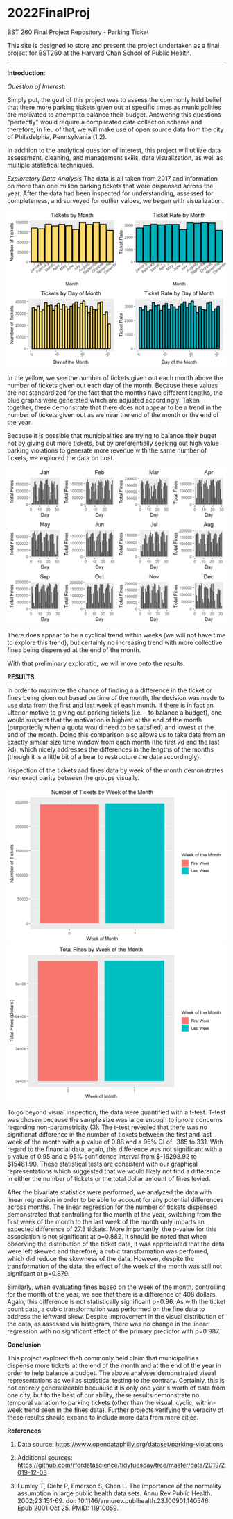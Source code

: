 # 2022FinalProj

BST 260 Final Project Repository - Parking Ticket


This site is designed to store and present the project undertaken as a final project for BST260 at the Harvard Chan School of Public Health. 

___________________
**Introduction**:

*Question of Interest*:

Simply put, the goal of this project was to assess the commonly held belief that there more parking tickets given out at specific times as municipalities are motivated to attempt to balance their budget. Answering this questions "perfectly" would require a complicated data collection scheme and therefore, in lieu of that, we will make use of open source data from the city of Philadelphia, Pennsylvania (1,2). 

In addition to the analytical question of interest, this project will utilize data assessment, cleaning, and management skills, data visualization, as well as multiple statistical techniques. 

*Exploratory Data Analysis*
The data is all taken from 2017 and information on more than one million parking tickets that were dispensed across the year. After the data had been inspected for understanding, assessed for completeness, and surveyed for outlier values, we began with visualization. 

![Figure 1](Panel_Tick_by_DayMonth.png)

In the yellow, we see the number of tickets given out each month above the number of tickets given out each day of the month. Because these values are not standardized for the fact that the months have different lengths, the blue graphs were generated which are adjusted accordingly. Taken together, these demonstrate that there does not appear to be a trend in the number of tickets given out as we near the end of the month or the end of the year. 

Because it is possible that municipalities are trying to balance their buget not by giving out more tickets, but by preferentially seeking out high value parking violations to generate more revenue with the same number of tickets, we explored the data on cost. 

![Figure 2](Fines_by_Month.png)

There does appear to be a cyclical trend within weeks (we will not have time to explore this trend), but certainly no increasing trend with more collective fines being dispensed at the end of the month. 

With that preliminary exploratio, we will move onto the results. 

**RESULTS**

In order to maximize the chance of finding a a difference in the ticket or fines being given out based on time of the month, the decision was made to use data from the first and last week of each month. If there is in fact an ulterior motive to giving out parking tickets (i.e. - to balance a budget), one would suspect that the motivation is highest at the end of the month (purportedly when a quota would need to be satisfied) and lowest at the end of the month. Doing this comparison also allows us to take data from an exactly similar size time window from each month (the first 7d and the last 7d), which nicely addresses the differences in the lengths of the months (though it is a little bit of a bear to restructure the data accordingly).

Inspection of the tickets and fines data by week of the month demonstrates near exact parity between the groups visually. 

![Figure 3](Tick_by_week_of_month.png)
![Figure 3](Fines_by_week_of_month.png)

To go beyond visual inspection, the data were quantified with a t-test. T-test was chosen because the sample size was large enough to ignore concerns regarding non-parametricity (3). The t-test revealed that there was no significnat difference in the number of tickets between the first and last week of the month with a p value of 0.88 and a 95% CI of -385 to 331. With regard to the financial data, again, this difference was not significant with a p value of 0.95 and a 95% confidence interval from $-16298.92 to $15481.90. These statistical tests are consistent with our graphical representations which suggested that we would likely not find a difference in either the number of tickets or the total dollar amount of fines levied.

After the bivariate statistics were performed, we analyzed the data with linear regression in order to be able to account for any potential differences across months. The linear regression for the number of tickets dispensed demonstrated that controlling for the month of the year, switching from the first week of the month to the last week of the month only imparts an expected difference of 27.3 tickets. More importantly, the p-value for this association is not significant at p=0.882. It should be noted that when observing the distribution of the ticket data, it was appreciated that the data were left skewed and therefore, a cubic transformation was perfomed, which did reduce the skewness of the data. However, despite the transformation of the data, the effect of the week of the month was still not signifcant at p=0.879.

Similarly, when evaluating fines based on the week of the month, controlling for the month of the year, we see that there is a difference of 408 dollars. Again, this difference is not statistically significant p=0.96. As with the ticket count data, a cubic transformation was performed on the fine data to address the leftward skew. Despite improvement in the visual distribution of the data, as assessed via histogram, there was no change in the linear regression with no significant effect of the primary predictor with p=0.987.

**Conclusion**

This project explored theh commonly held claim that municipalities dispense more tickets at the end of the month and at the end of the year in order to help balance a budget. The above analyses demonstrated visual representations as well as statistical testing to the contrary. Certainly, this is not entirely generalizeable becuause it is only one year's worth of data from one city, but to the best of our ability, these results demonstrate no temporal variation to parking tickets (other than the visual, cyclic, within-week trend seen in the fines data). Further projects verifying the veracity of these results should expand to include more data from more cities. 


**References**

1) Data source: https://www.opendataphilly.org/dataset/parking-violations

2) Additional sources: https://github.com/rfordatascience/tidytuesday/tree/master/data/2019/2019-12-03

3) Lumley T, Diehr P, Emerson S, Chen L. The importance of the normality assumption in large public health data sets. Annu Rev Public Health. 2002;23:151-69. doi: 10.1146/annurev.publhealth.23.100901.140546. Epub 2001 Oct 25. PMID: 11910059.
